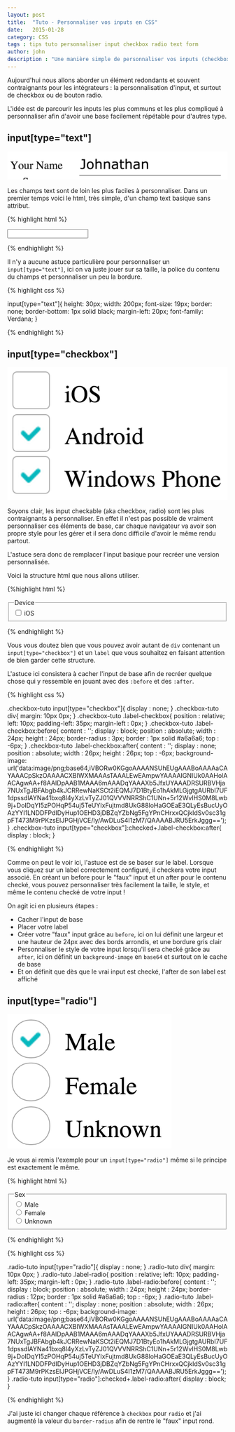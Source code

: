 ```yaml
---
layout: post
title:  "Tuto - Personnaliser vos inputs en CSS"
date:   2015-01-28
category: CSS
tags : tips tuto personnaliser input checkbox radio text form
author: john
description : "Une manière simple de personnaliser vos inputs (checkbox, radio, text, ...) simplement en CSS"
---
```


Aujourd'hui nous allons aborder un élément redondants et souvent contraignants pour les intégrateurs : la personnalisation d'input, et surtout de checkbox ou de bouton radio.

L'idée est de parcourir les inputs les plus communs et les plus compliqué à personnaliser afin d'avoir une base facilement répétable pour d'autres type.

## input[type="text"]

![rendu iinput[type="text"] personnalisé](/src/articles/tuto-input/input-text.png)

Les champs text sont de loin les plus faciles à personnaliser. Dans un premier temps voici le html, très simple, d'un champ text basique sans attribut.

{% highlight html %}

<input type="text"/>

{% endhighlight %}

Il n'y a aucune astuce particulière pour personnaliser un `input[type="text"]`, ici on va juste jouer sur sa taille, la police du contenu du champs et personnaliser un peu la bordure. 

{% highlight css %}

input[type="text"]{
	height: 30px;
	width: 200px;
	font-size: 19px;
	border: none;
	border-bottom: 1px solid black;
	margin-left: 20px;
	font-family: Verdana;
}

{% endhighlight %}

## input[type="checkbox"]

![rendu iinput[type="checkbox"] personnalisé](/src/articles/tuto-input/input-checkbox.png)

Soyons clair, les input checkable (aka checkbox, radio) sont les plus contraignants à personnaliser. En effet il n'est pas possible de vraiment personnaliser ces éléments de base, car chaque navigateur va avoir son propre style pour les gérer et il sera donc difficile d'avoir le même rendu partout. 

L'astuce sera donc de remplacer l'input basique pour recréer une version personnalisée.

Voici la structure html que nous allons utiliser.

{%highlight html %}

<fieldset class="checkbox-tuto">
	<legend>Device</legend>
	<div>
		<input type="checkbox" id="ios"/>
		<label class="label-checkbox" for="ios">iOS</label>
	</div>
</fieldset>

{% endhighlight %}

Vous vous doutez bien que vous pouvez avoir autant de `div` contenant un `input[type="checkbox"]` et un `label` que vous souhaitez en faisant attention de bien garder cette structure. 

L'astuce ici consistera à cacher l'input de base afin de recréer quelque chose qui y ressemble en jouant avec des `:before` et des `:after`.  

{% highlight css %}

.checkbox-tuto  input[type="checkbox"]{
    display : none;
 }
.checkbox-tuto div{
	margin: 10px 0px;
}
.checkbox-tuto .label-checkbox{
	position : relative;
	left: 10px;
	padding-left: 35px;
	margin-left : 0px; 
 }
.checkbox-tuto .label-checkbox:before{
    content : '';
    display : block;
    position : absolute;
    width : 24px;
    height : 24px;
    border-radius : 3px;
    border : 1px solid #a6a6a6;
    top : -6px;
 }
.checkbox-tuto .label-checkbox:after{
    content : '';
    display : none;
    position : absolute;
    width : 26px;
    height : 26px;
    top : -6px;
    background-image: url('data:image/png;base64,iVBORw0KGgoAAAANSUhEUgAAABoAAAAaCAYAAACpSkzOAAAACXBIWXMAAAsTAAALEwEAmpwYAAAAIGNIUk0AAHolAACAgwAA+f8AAIDpAAB1MAAA6mAAADqYAAAXb5JfxUYAAADRSURBVHja7NUxTgJBFAbgb4kJCRRewNaKSCt2iEQMJ7D1BtyEo1hAkMLGjgtgAURbI7UF1dpssdlAYNa41bxq8l4yXzLvTyZJ01QVVVNRRShC1UNn+5r12WvIHS0M8Lwb9j+DoIDqYI5zPOHqP54uj5TeUYIxFujtmd8UkG88loHaGOEaE3QLyEsBucUyOAzYYI1LNDDFPdIDyHup1OEHD3jDBZqYZbNg5FgYPnCHrxxQCjkldSv0sc31gpFT473M9rPKzsEIJPGHjVCE/ly/AwDLuS4I1zM7/QAAAABJRU5ErkJggg==');
 }
.checkbox-tuto input[type="checkbox"]:checked+.label-checkbox:after{
    display : block;
 }

{% endhighlight %}

Comme on peut le voir ici, l'astuce est de se baser sur le label. 
Lorsque vous cliquez sur un label correctement configuré, il checkera votre input associé. 
En créant un before pour le "faux" input et un after pour le contenu checké, vous pouvez personnaliser très facilement la taille, le style, et même le contenu checké de votre input !

On agit ici en plusieurs étapes :

- Cacher l'input de base
- Placer votre label
- Créer votre "faux" input grâce au `before`, ici on lui définit une largeur et une hauteur de 24px avec des bords arrondis, et une bordure gris clair
- Personnaliser le style de votre input lorsqu'il sera checké grâce au `after`, ici on définit un `background-image` en `base64` et surtout on le cache de base
- Et on définit que dès que le vrai input est checké, l'after de son label est affiché

## input[type="radio"]

![rendu iinput[type="radio"] personnalisé](/src/articles/tuto-input/input-radio.png)

Je vous ai remis l'exemple pour un `input[type="radio"]` même si le principe est exactement le même. 

{% highlight html %}

<fieldset class="radio-tuto">
	<legend>Sex</legend>
	<div>
		<input type="radio" id="m" name="sex" />
		<label class="label-radio" for="m">Male</label>
	</div>
	<div>
		<input type="radio" id="f" name="sex" />
		<label class="label-radio" for="f">Female</label>
	</div>
	<div>
		<input type="radio" id="u" name="sex" />
		<label class="label-radio" for="u">Unknown</label>
	</div>
</fieldset>

{% endhighlight %}

{% highlight css %}

.radio-tuto  input[type="radio"]{
    display : none;
 }
.radio-tuto div{
	margin: 10px 0px;
}
.radio-tuto .label-radio{
	position : relative;
	left: 10px;
	padding-left: 35px;
	margin-left : 0px; 
 }
.radio-tuto .label-radio:before{
    content : '';
    display : block;
    position : absolute;
    width : 24px;
    height : 24px;
    border-radius : 12px;
    border : 1px solid #a6a6a6;
    top : -6px;
 }
.radio-tuto .label-radio:after{
    content : '';
    display : none;
    position : absolute;
    width : 26px;
    height : 26px;
    top : -6px;
    background-image: url('data:image/png;base64,iVBORw0KGgoAAAANSUhEUgAAABoAAAAaCAYAAACpSkzOAAAACXBIWXMAAAsTAAALEwEAmpwYAAAAIGNIUk0AAHolAACAgwAA+f8AAIDpAAB1MAAA6mAAADqYAAAXb5JfxUYAAADRSURBVHja7NUxTgJBFAbgb4kJCRRewNaKSCt2iEQMJ7D1BtyEo1hAkMLGjgtgAURbI7UF1dpssdlAYNa41bxq8l4yXzLvTyZJ01QVVVNRRShC1UNn+5r12WvIHS0M8Lwb9j+DoIDqYI5zPOHqP54uj5TeUYIxFujtmd8UkG88loHaGOEaE3QLyEsBucUyOAzYYI1LNDDFPdIDyHup1OEHD3jDBZqYZbNg5FgYPnCHrxxQCjkldSv0sc31gpFT473M9rPKzsEIJPGHjVCE/ly/AwDLuS4I1zM7/QAAAABJRU5ErkJggg==');
 }
.radio-tuto input[type="radio"]:checked+.label-radio:after{
    display : block;
 }

{% endhighlight %}

J'ai juste ici changer chaque référence à `checkbox` pour `radio` et j'ai augmenté la valeur du `border-radius` afin de rentre le "faux" input rond.  
